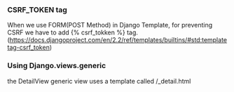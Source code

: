 ### CSRF_TOKEN tag
When we use FORM(POST Method) in Django Template,
for preventing CSRF we have to add {% csrf_tokken %} tag.
(https://docs.djangoproject.com/en/2.2/ref/templates/builtins/#std:templatetag-csrf_token)


### Using Django.views.generic
 the DetailView generic view uses a template called <app name>/<model name>_detail.html
 

